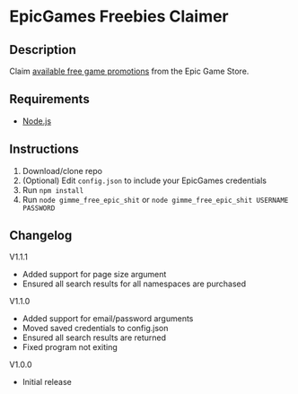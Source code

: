 # EpicGames Freebies Claimer

## Description
Claim [available free game promotions](https://www.epicgames.com/store/free-games) from the Epic Game Store.

## Requirements
 * [Node.js](https://nodejs.org/download/)

## Instructions
1. Download/clone repo
2. (Optional) Edit `config.json` to include your EpicGames credentials
3. Run `npm install`
4. Run `node gimme_free_epic_shit` or `node gimme_free_epic_shit USERNAME PASSWORD`

## Changelog
V1.1.1
 * Added support for page size argument
 * Ensured all search results for all namespaces are purchased


V1.1.0
 * Added support for email/password arguments
 * Moved saved credentials to config.json
 * Ensured all search results are returned
 * Fixed program not exiting

V1.0.0
 * Initial release